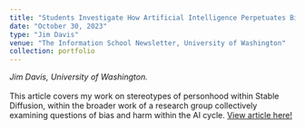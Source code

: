 ```yaml
---
title: "Students Investigate How Artificial Intelligence Perpetuates Biases"
date: "October 30, 2023"
type: "Jim Davis"
venue: "The Information School Newsletter, University of Washington"
collection: portfolio
---
```

_Jim Davis, University of Washington._
<br><br>
This article covers my work on stereotypes of personhood within Stable Diffusion, within the broader work of a research group collectively examining questions of bias and harm within the AI cycle. <a href = "https://ischool.uw.edu/news/2023/10/students-investigate-how-artificial-intelligence-perpetuates-biases?fbclid=IwAR2nyV0_RiuBVnutpGhnZucRD6e837bVYqHUDzKWWB4iV8KHhj6ltDHDF4A">View article here!</a>
